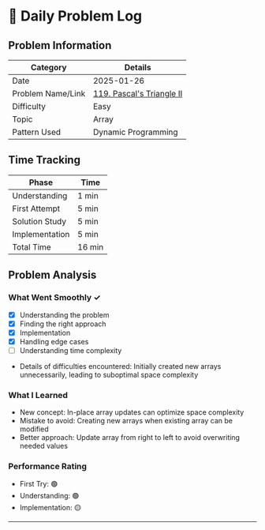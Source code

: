 # 📝 Daily Problem Log

## Problem Information
| Category          | Details                                                                                     |
|-------------------|---------------------------------------------------------------------------------------------|
| Date              | 2025-01-26                                                                                  |
| Problem Name/Link | [119. Pascal's Triangle II](https://leetcode.com/problems/pascals-triangle-ii/description/) |
| Difficulty        | Easy                                                                                        |
| Topic             | Array                                                                                       |
| Pattern Used      | Dynamic Programming                                                                         |

## Time Tracking
| Phase          | Time   |
|----------------|--------|
| Understanding  | 1 min  |
| First Attempt  | 5 min  |
| Solution Study | 5 min  |
| Implementation | 5 min  |
| Total Time     | 16 min |

## Problem Analysis
### What Went Smoothly ✓
- [x] Understanding the problem
- [x] Finding the right approach
- [x] Implementation
- [x] Handling edge cases
- [ ] Understanding time complexity
- Details of difficulties encountered: Initially created new arrays unnecessarily, leading to suboptimal space complexity

### What I Learned
- New concept: In-place array updates can optimize space complexity
- Mistake to avoid: Creating new arrays when existing array can be modified
- Better approach: Update array from right to left to avoid overwriting needed values

### Performance Rating
- First Try: 🟢
- Understanding: 🟢
- Implementation: 🟡

---